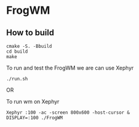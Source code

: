 # FrogWM

## How to build

```
cmake -S. -Bbuild
cd build
make
```

To run and test the FrogWM we are can use Xephyr

```
./run.sh
```

OR

To run wm on Xephyr
```
Xephyr :100 -ac -screen 800x600 -host-cursor &
DISPLAY=:100 ./FrogWM
```
